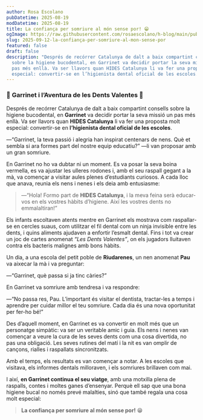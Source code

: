 ```yaml
---
author: Rosa Escolano
pubDatetime: 2025-08-19
modDatetime: 2025-08-19
title: La confiança per somriure al món sense por! 😁
ogImage: https://raw.githubusercontent.com/rosaescolano/h-blog/main/public/assets/garrinet2.webp
slug: 2025-09-12-la-confiança-per-somriure-al-mon-sense-por
featured: false
draft: false
description: "Després de recórrer Catalunya de dalt a baix compartint consells
  sobre la higiene bucodental, en Garrinet va decidir portar la seva missió un
  pas més enllà. Va ser llavors quan HIDES Catalunya li va fer una proposta molt
  especial: convertir-se en l’higienista dental oficial de les escoles."
---
```

### 🐷 **Garrinet i l’Aventura de les Dents Valentes** 🦷

Després de recórrer Catalunya de dalt a baix compartint consells sobre la higiene bucodental, en **Garrinet** va decidir portar la seva missió un pas més enllà. Va ser llavors quan **HIDES Catalunya** li va fer una proposta molt especial: convertir-se en **l’higienista dental oficial de les escoles**.

—“Garrinet, la teva passió i alegria han inspirat centenars de nens. Què et sembla si ara formes part del nostre equip educatiu?” —li van proposar amb un gran somriure.

En Garrinet no ho va dubtar ni un moment. Es va posar la seva boina vermella, es va ajustar les ulleres rodones i, amb el seu raspall gegant a la mà, va començar a visitar aules plenes d’estudiants curiosos. A cada lloc que anava, reunia els nens i nenes i els deia amb entusiasme:

> —“Hola! Formo part de **HIDES Catalunya**, i la meva feina serà educar-vos en els vostres hàbits d’higiene. Així les vostres dents no emmalaltiran!”

Els infants escoltaven atents mentre en Garrinet els mostrava com raspallar-se en cercles suaus, com utilitzar el fil dental com un ninja invisible entre les dents, i quins aliments ajudaven a enfortir l’esmalt dental. Fins i tot va crear un joc de cartes anomenat _“Les Dents Valentes”_, on els jugadors lluitaven contra els bacteris malignes amb bons hàbits.

Un dia, a una escola del petit poble de **Riudarenes**, un nen anomenat **Pau** va aixecar la mà i va preguntar:

—“Garrinet, què passa si ja tinc càries?”

En Garrinet va somriure amb tendresa i va respondre:

—“No passa res, Pau. L’important és visitar el dentista, tractar-les a temps i aprendre per cuidar millor el teu somriure. Cada dia és una nova oportunitat per fer-ho bé!”

Des d’aquell moment, en Garrinet es va convertir en molt més que un personatge simpàtic: va ser un veritable amic i guia. Els nens i nenes van començar a veure la cura de les seves dents com una cosa divertida, no pas una obligació. Les seves rutines del matí i la nit es van omplir de cançons, rialles i raspallats sincronitzats.

Amb el temps, els resultats es van començar a notar. A les escoles que visitava, els informes dentals milloraven, i els somriures brillaven com mai.

I així, **en Garrinet continua el seu viatge**, amb una motxilla plena de raspalls, contes i moltes ganes d’ensenyar. Perquè ell sap que una bona higiene bucal no només prevé malalties, sinó que també regala una cosa molt especial:

> **La confiança per somriure al món sense por!** 😁